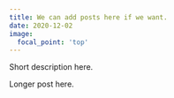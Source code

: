 ```yaml
---
title: We can add posts here if we want.
date: 2020-12-02
image:
  focal_point: 'top'
---
```


Short description here.

<!--more-->

Longer post here.
